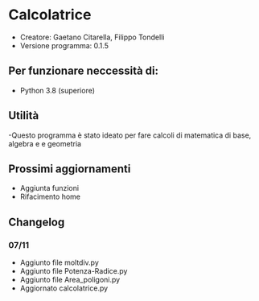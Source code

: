 # Calcolatrice
- Creatore: Gaetano Citarella, Filippo Tondelli
- Versione programma: 0.1.5
## Per funzionare neccessità di:
- Python 3.8 (superiore)
## Utilità
-Questo programma è stato ideato per fare calcoli di matematica di base, algebra e e geometria
## Prossimi aggiornamenti
- Aggiunta funzioni
- Rifacimento home
## Changelog
### 07/11
- Aggiunto file moltdiv.py
- Aggiunto file Potenza-Radice.py
- Aggiunto file Area_poligoni.py
- Aggiornato calcolatrice.py

